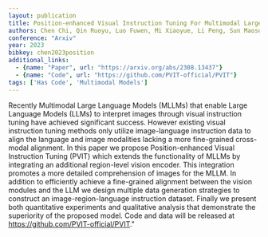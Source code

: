 ```yaml
---
layout: publication
title: Position-enhanced Visual Instruction Tuning For Multimodal Large Language Models
authors: Chen Chi, Qin Ruoyu, Luo Fuwen, Mi Xiaoyue, Li Peng, Sun Maosong, Liu Yang
conference: "Arxiv"
year: 2023
bibkey: chen2023position
additional_links:
  - {name: "Paper", url: "https://arxiv.org/abs/2308.13437"}
  - {name: "Code", url: "https://github.com/PVIT-official/PVIT"}
tags: ['Has Code', 'Multimodal Models']
---
```

Recently Multimodal Large Language Models (MLLMs) that enable Large Language Models (LLMs) to interpret images through visual instruction tuning have achieved significant success. However existing visual instruction tuning methods only utilize image-language instruction data to align the language and image modalities lacking a more fine-grained cross-modal alignment. In this paper we propose Position-enhanced Visual Instruction Tuning (PVIT) which extends the functionality of MLLMs by integrating an additional region-level vision encoder. This integration promotes a more detailed comprehension of images for the MLLM. In addition to efficiently achieve a fine-grained alignment between the vision modules and the LLM we design multiple data generation strategies to construct an image-region-language instruction dataset. Finally we present both quantitative experiments and qualitative analysis that demonstrate the superiority of the proposed model. Code and data will be released at https://github.com/PVIT-official/PVIT."
